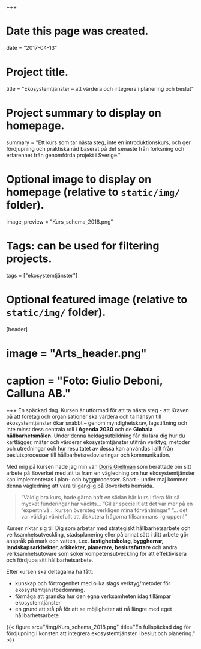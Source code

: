 +++
# Date this page was created.
date = "2017-04-13"

# Project title.
title = "Ekosystemtjänster – att värdera och integrera i planering och beslut"

# Project summary to display on homepage.
summary = "Ett kurs som tar nästa steg, inte en introduktionskurs, och ger fördjupning och praktiska råd baserat på det senaste från forksning och erfarenhet från genomförda projekt i Sverige."

# Optional image to display on homepage (relative to `static/img/` folder).
image_preview = "Kurs_schema_2018.png"

# Tags: can be used for filtering projects.
tags = ["ekosystemtjänster"]

# Optional featured image (relative to `static/img/` folder).
[header]
# image = "Arts_header.png"
# caption = "Foto: Giulio Deboni, Calluna AB."
+++
En späckad dag. Kursen är utformad för att ta nästa steg - att
Kraven på att företag och organisationer ska värdera och ta hänsyn till ekosystemtjänster ökar snabbt – genom myndighetskrav, lagstiftning och inte minst dess centrala roll i **Agenda 2030** och de **Globala hållbarhetsmålen**. Under denna heldagsutbildning får du lära dig hur du kartlägger, mäter och värderar ekosystemtjänster utifrån verktyg, metoder och utredningar och hur resultatet av dessa kan användas i allt från beslutsprocesser till hållbarhetsredovisningar och kommunikation.

Med mig på kursen hade jag min vän [Doris Grellman](https://www.linkedin.com/in/doris-grellmann-3140b951/) som berättade om sitt arbete på Boverket med att ta fram en vägledning om hur ekosystemtjänster kan implementeras i plan- och byggprocesser. Snart  - under maj kommer denna vägledning att vara tillgänglig på Boverkets hemsida.

> ”Väldig bra kurs, hade gärna haft en sådan här kurs i flera för så mycket funderingar har väckts…
”Gillar speciellt att det var mer på en ”expertnivå… kursen översteg verkligen mina förväntningar”
”… det var väldigt värdefullt att diskutera frågorna tillsammans i gruppen!”

Kursen riktar sig till Dig som arbetar med strategiskt hållbarhetsarbete och verksamhetsutveckling, stadsplanering eller på annat sätt i ditt arbete gör anspråk på mark och vatten, t.ex. **fastighetsbolag, byggherrar, landskapsarkitekter, arkitekter, planerare, beslutsfattare** och andra verksamhetsutövare som söker kompetensutveckling för att effektivisera och fördjupa sitt hållbarhetsarbete.

Efter kursen ska deltagarna ha fått:

- kunskap och förtrogenhet med olika slags verktyg/metoder för ekosystemtjänstbedömning.
- förmåga att granska hur den egna verksamheten idag tillämpar ekosystemtjänster
- en grund att stå på för att se möjligheter att nå längre med eget hållbarhetsarbete

{{< figure src="/img/Kurs_schema_2018.png" title="En fullspäckad dag för fördjupning i konsten att integrera ekosystemtjänster i beslut och planering." >}}

